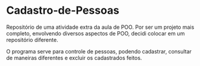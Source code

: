 # Cadastro-de-Pessoas
Repositório de uma atividade extra da aula de POO.
Por ser um projeto mais completo, envolvendo diversos aspectos de POO, decidi colocar em um repositório diferente.

O programa serve para controle de pessoas, podendo cadastrar, consultar de maneiras diferentes e excluir os cadastrados feitos.

